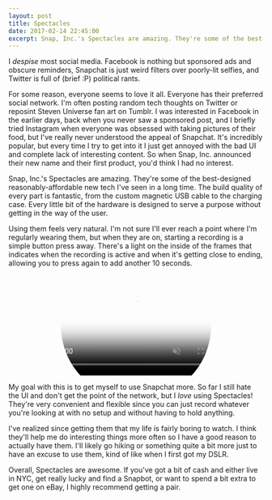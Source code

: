 ```yaml
---
layout: post
title: Spectacles
date: 2017-02-14 22:45:00
excerpt: Snap, Inc.'s Spectacles are amazing. They're some of the best-designed reasonably-affordable new tech I've seen in a long time.
---
```


I *despise* most social media. Facebook is nothing but sponsored ads and obscure reminders, Snapchat is just weird filters over poorly-lit selfies, and Twitter is full of (brief :P) political rants.

For some reason, everyone seems to love it all. Everyone has their preferred social network. I'm often posting random tech thoughts on Twitter or reposint Steven Universe fan art on Tumblr. I was interested in Facebook in the earlier days, back when you never saw a sponsored post, and I briefly tried Instagram when everyone was obsessed with taking pictures of their food, but I've really never understood the appeal of Snapchat. It's incredibly popular, but every time I try to get into it I just get annoyed with the bad UI and complete lack of interesting content. So when Snap, Inc. announced their new name and their first product, you'd think I had no interest.

Snap, Inc.'s Spectacles are amazing. They're some of the best-designed reasonably-affordable new tech I've seen in a long time. The build quality of every part is fantastic, from the custom magnetic USB cable to the charging case. Every little bit of the hardware is designed to serve a purpose without getting in the way of the user.

Using them feels very natural. I'm not sure I'll ever reach a point where I'm regularly wearing them, but when they are on, starting a recording is a simple button press away. There's a light on the inside of the frames that indicates when the recording is active and when it's getting close to ending, allowing you to press again to add another 10 seconds.

<div style="text-align: center">
    <video class="video-specs"
        src="https://blog.phpizza.com/assets/snap/monitors-silent.mp4" poster="https://blog.phpizza.com/assets/snap/monitors-silent.jpg"
        style="clip-path: circle(47% at 50% 50%); width: 400px; max-width: 100%;"
        muted autoplay loop></video>
</div>

My goal with this is to get myself to use Snapchat more. So far I still hate the UI and don't get the point of the network, but I *love* using Spectacles! They're very convenient and flexible since you can just record whatever you're looking at with no setup and without having to hold anything.

I've realized since getting them that my life is fairly boring to watch. I think they'll help me do interesting things more often so I have a good reason to actually have them. I'll likely go hiking or something quite a bit more just to have an excuse to use them, kind of like when I first got my DSLR.

Overall, Spectacles are awesome. If you've got a bit of cash and either live in NYC, get really lucky and find a Snapbot, or want to spend a bit extra to get one on eBay, I highly recommend getting a pair.
